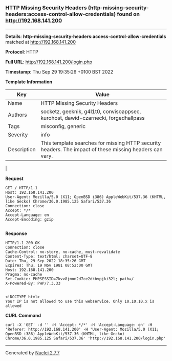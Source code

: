 ### HTTP Missing Security Headers (http-missing-security-headers:access-control-allow-credentials) found on http://192.168.141.200
---
**Details**: **http-missing-security-headers:access-control-allow-credentials**  matched at http://192.168.141.200

**Protocol**: HTTP

**Full URL**: http://192.168.141.200/login.php

**Timestamp**: Thu Sep 29 19:35:26 +0100 BST 2022

**Template Information**

| Key | Value |
|---|---|
| Name | HTTP Missing Security Headers |
| Authors | socketz, geeknik, g4l1t0, convisoappsec, kurohost, dawid-czarnecki, forgedhallpass |
| Tags | misconfig, generic |
| Severity | info |
| Description | This template searches for missing HTTP security headers. The impact of these missing headers can vary.
 |

**Request**
```http
GET / HTTP/1.1
Host: 192.168.141.200
User-Agent: Mozilla/5.0 (X11; OpenBSD i386) AppleWebKit/537.36 (KHTML, like Gecko) Chrome/36.0.1985.125 Safari/537.36
Connection: close
Accept: */*
Accept-Language: en
Accept-Encoding: gzip


```

**Response**
```http
HTTP/1.1 200 OK
Connection: close
Cache-Control: no-store, no-cache, must-revalidate
Content-Type: text/html; charset=UTF-8
Date: Thu, 29 Sep 2022 18:35:26 GMT
Expires: Thu, 19 Nov 1981 08:52:00 GMT
Host: 192.168.141.200
Pragma: no-cache
Set-Cookie: PHPSESSID=7kvv8jmon2d7ce2dkbvpjki32l; path=/
X-Powered-By: PHP/7.3.33


<!DOCTYPE html>
Your IP is not allowed to use this webservice. Only 10.10.10.x is allowed
```


**CURL Command**
```
curl -X 'GET' -d '' -H 'Accept: */*' -H 'Accept-Language: en' -H 'Referer: http://192.168.141.200' -H 'User-Agent: Mozilla/5.0 (X11; OpenBSD i386) AppleWebKit/537.36 (KHTML, like Gecko) Chrome/36.0.1985.125 Safari/537.36' 'http://192.168.141.200/login.php'
```
---
Generated by [Nuclei 2.7.7](https://github.com/projectdiscovery/nuclei)